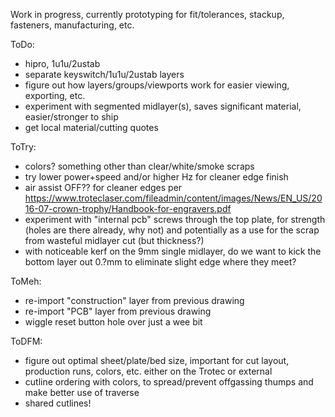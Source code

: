 Work in progress, currently prototyping for fit/tolerances, stackup, fasteners, manufacturing, etc.

ToDo:
- hipro, 1u1u/2ustab
- separate keyswitch/1u1u/2ustab layers
- figure out how layers/groups/viewports work for easier viewing, exporting, etc.
- experiment with segmented midlayer(s), saves significant material, easier/stronger to ship
- get local material/cutting quotes

ToTry:
- colors? something other than clear/white/smoke scraps
- try lower power+speed and/or higher Hz for cleaner edge finish
- air assist OFF?? for cleaner edges per https://www.troteclaser.com/fileadmin/content/images/News/EN_US/2016-07-crown-trophy/Handbook-for-engravers.pdf
- experiment with "internal pcb" screws through the top plate, for strength (holes are there already, why not) and potentially as a use for the scrap from wasteful midlayer cut (but thickness?)
- with noticeable kerf on the 9mm single midlayer, do we want to kick the bottom layer out 0.?mm to eliminate slight edge where they meet?

ToMeh:
- re-import "construction" layer from previous drawing
- re-import "PCB" layer from previous drawing
- wiggle reset button hole over just a wee bit

ToDFM:
- figure out optimal sheet/plate/bed size, important for cut layout, production runs, colors, etc. either on the Trotec or external
- cutline ordering with colors, to spread/prevent offgassing thumps and make better use of traverse
- shared cutlines!